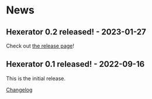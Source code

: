 # News

## Hexerator 0.2 released! - 2023-01-27

Check out [the release page](https://github.com/crumblingstatue/hexerator/releases/tag/v0.2.0)!

## Hexerator 0.1 released! - 2022-09-16

This is the initial release.

[Changelog](https://github.com/crumblingstatue/hexerator/blob/main/CHANGELOG.md#010---2022-09-16)

